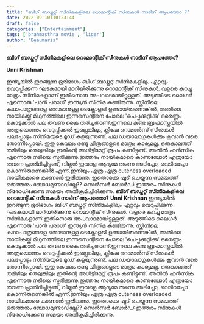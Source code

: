 ```yaml
---
title: "ബിഗ് ബഡ്ജറ്റ് സിനിമകളിലെ റൊമാന്റിക് സീനുകൾ നാടിന് ആപത്തോ ?"
date: 2022-09-10T10:23:44
draft: false
categories: ["Entertainment"]
tags: ['brahmasthra movie', 'liger']
author: "Beaumaris"
---
```


<strong>ബിഗ് ബഡ്ജറ്റ് സിനിമകളിലെ റൊമാന്റിക് സീനുകൾ നാടിന് ആപത്തോ? </strong>

<strong>Unni Krishnan </strong>

ഇന്ത്യയിൽ ഇറങ്ങുന്ന ഭൂരിഭാഗം ബിഗ് ബഡ്ജറ്റ് സിനിമകളിലും ഏറ്റവും വെറുപ്പിക്കുന്ന ഘടകമായി മാറിയിരിക്കുന്നു റൊമാന്റിക് സീനുകൾ. വളരെ കുറച്ചു മാത്രം സിനിമകളാണ് ഇതിനൊരു അപവാദമായിട്ടുള്ളത്. അടുത്തിടെ ലൈഗർ എന്നൊരു 'പാൻ പരാഗ്' ഇന്ത്യൻ സിനിമ കണ്ടിരുന്നു. സ്ക്രീനിലെ കഥാപാത്രങ്ങളെ തൊടാനുള്ള ടെക്നോളജി ഉണ്ടായിരുന്നെങ്കിൽ, അതിലെ നായികയ്ക്ക് മിഥുനത്തിലെ ഇന്നസെന്റിനെ പോലെ 'ചെപ്പക്കുറ്റിക്കു' ഒരെണ്ണം കൊടുക്കാൻ പല തവണ കൈ തരിച്ചതാണ്.ഇന്നലെ കണ്ട ബ്രഹ്മാസ്ത്രയിൽ അത്രയൊന്നും വെറുപ്പിക്കൽ ഇല്ലെങ്കിലും, ക്ലിഷേ റൊമാൻസ് സീനുകൾ പലപ്പോഴും സിനിമയുടെ മൂഡ് കളയുന്നുണ്ട്. പല ഡയലോഗുകൾക്കും കൂവാൻ വരെ തോന്നിപ്പോയി. ഇതു കേവലം രണ്ടു ചിത്രങ്ങളുടെ മാത്രം കാര്യമല്ല. ഒരുകാലത്ത് തമിഴിലും തെലുങ്കിലും ഇതിന്റെ അൾട്ടിമേറ്റ് രൂപം കണ്ടിട്ടുണ്ട്. അതിൽ ഹൻസിക എന്നൊരു നടിയെ സ്മരിക്കുന്നു.ഇത്തരം നായികമാരെ കാണുമ്പോൾ എത്രയോ തവണ പ്രാര്ഥിച്ചിട്ടുണ്ട്, വില്ലൻ ഇവളെ ആദ്യമേ തന്നെ അടിച്ചോ, വെടിവച്ചോ കൊന്നിരുന്നെങ്കിൽ എന്ന്.ഇനിയും എത്ര എത്ര cuteness overloaded നായികമാരെ കാണാൻ ഇരിക്കുന്നു. ഇതൊക്കെ ഷൂട് ചെയ്യുന്ന സമയത്ത് ഒരുത്തനും ബോധമുണ്ടാവില്ലേ?? സെൻസർ ബോർഡ് ഇത്തരം സീനുകൾ നിരോധിക്കേണ്ട സമയം അതിക്രമിച്ചിരിക്കുന്നു.
**ബിഗ് ബഡ്ജറ്റ് സിനിമകളിലെ റൊമാന്റിക് സീനുകൾ നാടിന് ആപത്തോ?** **Unni Krishnan** ഇന്ത്യയിൽ ഇറങ്ങുന്ന ഭൂരിഭാഗം ബിഗ് ബഡ്ജറ്റ് സിനിമകളിലും ഏറ്റവും വെറുപ്പിക്കുന്ന ഘടകമായി മാറിയിരിക്കുന്നു റൊമാന്റിക് സീനുകൾ. വളരെ കുറച്ചു മാത്രം സിനിമകളാണ് ഇതിനൊരു അപവാദമായിട്ടുള്ളത്. അടുത്തിടെ ലൈഗർ എന്നൊരു 'പാൻ പരാഗ്' ഇന്ത്യൻ സിനിമ കണ്ടിരുന്നു. സ്ക്രീനിലെ കഥാപാത്രങ്ങളെ തൊടാനുള്ള ടെക്നോളജി ഉണ്ടായിരുന്നെങ്കിൽ, അതിലെ നായികയ്ക്ക് മിഥുനത്തിലെ ഇന്നസെന്റിനെ പോലെ 'ചെപ്പക്കുറ്റിക്കു' ഒരെണ്ണം കൊടുക്കാൻ പല തവണ കൈ തരിച്ചതാണ്.ഇന്നലെ കണ്ട ബ്രഹ്മാസ്ത്രയിൽ അത്രയൊന്നും വെറുപ്പിക്കൽ ഇല്ലെങ്കിലും, ക്ലിഷേ റൊമാൻസ് സീനുകൾ പലപ്പോഴും സിനിമയുടെ മൂഡ് കളയുന്നുണ്ട്. പല ഡയലോഗുകൾക്കും കൂവാൻ വരെ തോന്നിപ്പോയി. ഇതു കേവലം രണ്ടു ചിത്രങ്ങളുടെ മാത്രം കാര്യമല്ല. ഒരുകാലത്ത് തമിഴിലും തെലുങ്കിലും ഇതിന്റെ അൾട്ടിമേറ്റ് രൂപം കണ്ടിട്ടുണ്ട്. അതിൽ ഹൻസിക എന്നൊരു നടിയെ സ്മരിക്കുന്നു.ഇത്തരം നായികമാരെ കാണുമ്പോൾ എത്രയോ തവണ പ്രാര്ഥിച്ചിട്ടുണ്ട്, വില്ലൻ ഇവളെ ആദ്യമേ തന്നെ അടിച്ചോ, വെടിവച്ചോ കൊന്നിരുന്നെങ്കിൽ എന്ന്.ഇനിയും എത്ര എത്ര cuteness overloaded നായികമാരെ കാണാൻ ഇരിക്കുന്നു. ഇതൊക്കെ ഷൂട് ചെയ്യുന്ന സമയത്ത് ഒരുത്തനും ബോധമുണ്ടാവില്ലേ?? സെൻസർ ബോർഡ് ഇത്തരം സീനുകൾ നിരോധിക്കേണ്ട സമയം അതിക്രമിച്ചിരിക്കുന്നു.
